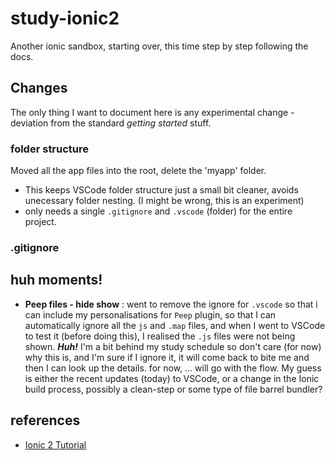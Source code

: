 # study-ionic2
Another ionic sandbox, starting over, this time step by step following the docs. 

## Changes

The only thing I want to document here is any experimental change - deviation from the standard *getting started* stuff. 

### folder structure

Moved all the app files into the root, delete the 'myapp' folder. 

* This keeps VSCode folder structure just a small bit cleaner, avoids unecessary folder nesting. (I might be wrong, this is an experiment)
* only needs a single `.gitignore` and `.vscode` (folder) for the entire project.

### .gitignore

## huh moments!

* **Peep files - hide show** :  went to remove the ignore for `.vscode` so that i can include my personalisations for `Peep` plugin, so that I can automatically ignore all the `js` and `.map` files, and when I went to VSCode to test it (before doing this), I realised the `.js` files were not being shown. ***Huh!*** I'm a bit behind my study schedule so don't care (for now) why this is, and I'm sure if I ignore it, it will come back to bite me and then I can look up the details. for now, ... will go with the flow. My guess is either the recent updates (today) to VSCode, or a change in the Ionic build process, possibly a clean-step or some type of file barrel bundler?


## references

* [Ionic 2 Tutorial](http://ionicframework.com/docs/v2/intro/tutorial/)